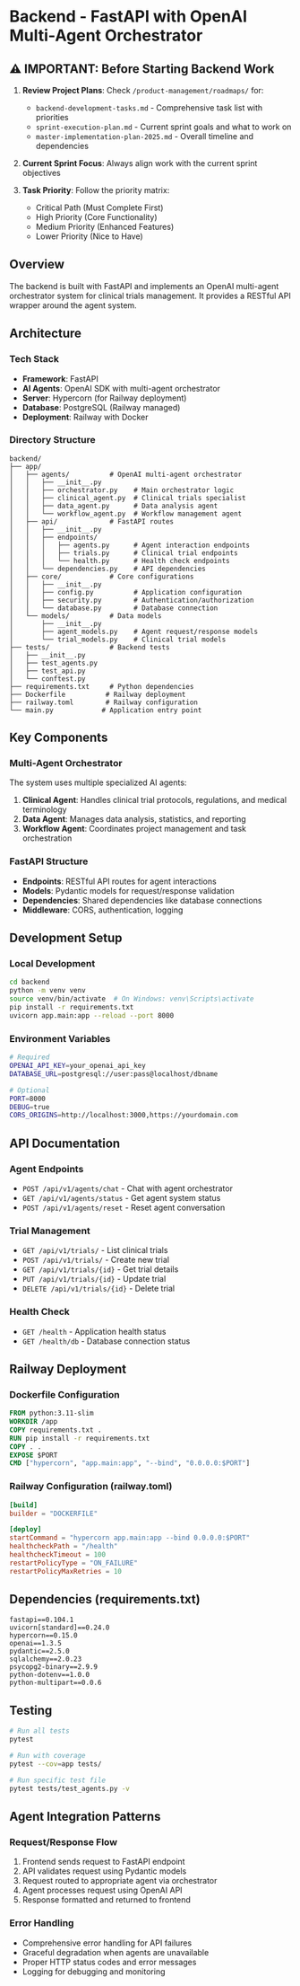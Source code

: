 # Backend - FastAPI with OpenAI Multi-Agent Orchestrator

## ⚠️ IMPORTANT: Before Starting Backend Work
1. **Review Project Plans**: Check `/product-management/roadmaps/` for:
   - `backend-development-tasks.md` - Comprehensive task list with priorities
   - `sprint-execution-plan.md` - Current sprint goals and what to work on
   - `master-implementation-plan-2025.md` - Overall timeline and dependencies

2. **Current Sprint Focus**: Always align work with the current sprint objectives

3. **Task Priority**: Follow the priority matrix:
   - Critical Path (Must Complete First)
   - High Priority (Core Functionality)
   - Medium Priority (Enhanced Features)
   - Lower Priority (Nice to Have)

## Overview
The backend is built with FastAPI and implements an OpenAI multi-agent orchestrator system for clinical trials management. It provides a RESTful API wrapper around the agent system.

## Architecture

### Tech Stack
- **Framework**: FastAPI
- **AI Agents**: OpenAI SDK with multi-agent orchestrator
- **Server**: Hypercorn (for Railway deployment)
- **Database**: PostgreSQL (Railway managed)
- **Deployment**: Railway with Docker

### Directory Structure

```
backend/
├── app/
│   ├── agents/          # OpenAI multi-agent orchestrator
│   │   ├── __init__.py
│   │   ├── orchestrator.py    # Main orchestrator logic
│   │   ├── clinical_agent.py  # Clinical trials specialist
│   │   ├── data_agent.py      # Data analysis agent
│   │   └── workflow_agent.py  # Workflow management agent
│   ├── api/             # FastAPI routes
│   │   ├── __init__.py
│   │   ├── endpoints/
│   │   │   ├── agents.py      # Agent interaction endpoints
│   │   │   ├── trials.py      # Clinical trial endpoints
│   │   │   └── health.py      # Health check endpoints
│   │   └── dependencies.py    # API dependencies
│   ├── core/            # Core configurations
│   │   ├── __init__.py
│   │   ├── config.py          # Application configuration
│   │   ├── security.py        # Authentication/authorization
│   │   └── database.py        # Database connection
│   └── models/          # Data models
│       ├── __init__.py
│       ├── agent_models.py    # Agent request/response models
│       └── trial_models.py    # Clinical trial models
├── tests/               # Backend tests
│   ├── __init__.py
│   ├── test_agents.py
│   ├── test_api.py
│   └── conftest.py
├── requirements.txt     # Python dependencies
├── Dockerfile          # Railway deployment
├── railway.toml        # Railway configuration
└── main.py            # Application entry point
```

## Key Components

### Multi-Agent Orchestrator
The system uses multiple specialized AI agents:

1. **Clinical Agent**: Handles clinical trial protocols, regulations, and medical terminology
2. **Data Agent**: Manages data analysis, statistics, and reporting
3. **Workflow Agent**: Coordinates project management and task orchestration

### FastAPI Structure
- **Endpoints**: RESTful API routes for agent interactions
- **Models**: Pydantic models for request/response validation
- **Dependencies**: Shared dependencies like database connections
- **Middleware**: CORS, authentication, logging

## Development Setup

### Local Development
```bash
cd backend
python -m venv venv
source venv/bin/activate  # On Windows: venv\Scripts\activate
pip install -r requirements.txt
uvicorn app.main:app --reload --port 8000
```

### Environment Variables
```bash
# Required
OPENAI_API_KEY=your_openai_api_key
DATABASE_URL=postgresql://user:pass@localhost/dbname

# Optional
PORT=8000
DEBUG=true
CORS_ORIGINS=http://localhost:3000,https://yourdomain.com
```

## API Documentation

### Agent Endpoints
- `POST /api/v1/agents/chat` - Chat with agent orchestrator
- `GET /api/v1/agents/status` - Get agent system status
- `POST /api/v1/agents/reset` - Reset agent conversation

### Trial Management
- `GET /api/v1/trials/` - List clinical trials
- `POST /api/v1/trials/` - Create new trial
- `GET /api/v1/trials/{id}` - Get trial details
- `PUT /api/v1/trials/{id}` - Update trial
- `DELETE /api/v1/trials/{id}` - Delete trial

### Health Check
- `GET /health` - Application health status
- `GET /health/db` - Database connection status

## Railway Deployment

### Dockerfile Configuration
```dockerfile
FROM python:3.11-slim
WORKDIR /app
COPY requirements.txt .
RUN pip install -r requirements.txt
COPY . .
EXPOSE $PORT
CMD ["hypercorn", "app.main:app", "--bind", "0.0.0.0:$PORT"]
```

### Railway Configuration (railway.toml)
```toml
[build]
builder = "DOCKERFILE"

[deploy]
startCommand = "hypercorn app.main:app --bind 0.0.0.0:$PORT"
healthcheckPath = "/health"
healthcheckTimeout = 100
restartPolicyType = "ON_FAILURE"
restartPolicyMaxRetries = 10
```

## Dependencies (requirements.txt)
```
fastapi==0.104.1
uvicorn[standard]==0.24.0
hypercorn==0.15.0
openai==1.3.5
pydantic==2.5.0
sqlalchemy==2.0.23
psycopg2-binary==2.9.9
python-dotenv==1.0.0
python-multipart==0.0.6
```

## Testing
```bash
# Run all tests
pytest

# Run with coverage
pytest --cov=app tests/

# Run specific test file
pytest tests/test_agents.py -v
```

## Agent Integration Patterns

### Request/Response Flow
1. Frontend sends request to FastAPI endpoint
2. API validates request using Pydantic models
3. Request routed to appropriate agent via orchestrator
4. Agent processes request using OpenAI API
5. Response formatted and returned to frontend

### Error Handling
- Comprehensive error handling for API failures
- Graceful degradation when agents are unavailable
- Proper HTTP status codes and error messages
- Logging for debugging and monitoring